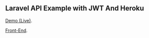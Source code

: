 ## Laravel API Example with JWT And Heroku 

[Demo (Live)](https://limitless-everglades-33254.herokuapp.com/api). 

[Front-End](https://github.com/fahadgithub1/flutter-With-LaravelAPI-Full-CRUD-Example). 
